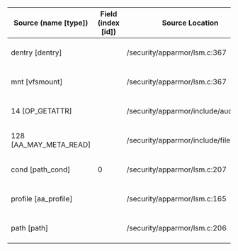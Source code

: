 | Source (name [type]) | Field (index [id]) | Source Location | Label at Source |
| -------------------- | ------------------ | --------------- | --------------- |
| dentry [dentry] | | /security/apparmor/lsm.c:367 | object, dynamic, input |
| mnt [vfsmount] | | /security/apparmor/lsm.c:367 | object, dynamic, input |
| 14 [OP_GETATTR] |  | /security/apparmor/include/audit.h:57 | operation, static, mediator |
| 128 [AA_MAY_META_READ] |  | /security/apparmor/include/file.h:29 | operation, static, mediator |
| cond [path_cond] | 0 | /security/apparmor/lsm.c:207 | subject, dynamic, external |
| profile [aa_profile] |  | /security/apparmor/lsm.c:165 | subject, dynamic, external |
| path [path] |  | /security/apparmor/lsm.c:206 | object, dynamic, mediator |